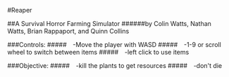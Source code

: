 #Reaper

##A Survival Horror Farming Simulator
######by Colin Watts, Nathan Watts, Brian Rappaport, and Quinn Collins


###Controls:
#####&emsp;-Move the player with WASD
#####&emsp;-1-9 or scroll wheel to switch between items
#####&emsp;-left click to use items

###Objective:
#####&emsp;-kill the plants to get resources
#####&emsp;-don't die
